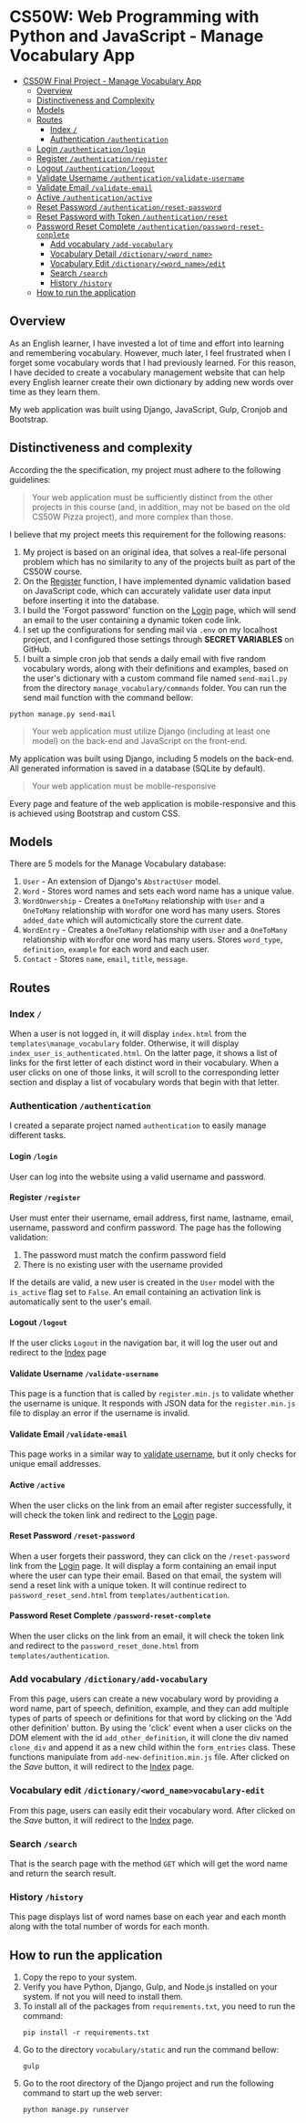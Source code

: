 # CS50W: Web Programming with Python and JavaScript - Manage Vocabulary App

- [CS50W Final Project - Manage Vocabulary App](#cs50w-web-programming-with-python-and-javascript---manage-vocabulary-app)
  - [Overview](#overview)
  - [Distinctiveness and Complexity](#distinctiveness-and-complexity)
  - [Models](#models)
  - [Routes](#routes)
    - [Index `/`](#index-)
    - [Authentication `/authentication`](#authentication-authentication)
  - [Login `/authentication/login`](#login-login)
  - [Register `/authentication/register`](#register-register)
  - [Logout `/authentication/logout`](#logout-logout)
  - [Validate Username `/authentication/validate-username`](#validate-username-validate-username)
  - [Validate Email `/validate-email`](#validate-email-validate-email)
  - [Active `/authentication/active`](#authentication-active-authentication-active)
  - [Reset Password `/authentication/reset-password`](#authentication-reset-password-authentication-reset-password)
  - [Reset Password with Token `/authentication/reset`](#authentication-reset-password-with-token-authentication-reset-password-with-token)
  - [Password Reset Complete `/authentication/password-reset-conplete`](#authentication-password-reset-complete-authentication-password-reset-complete)
    - [Add vocabulary `/add-vocabulary`](#add-vocabulary-dictionaryadd-vocabulary)
    - [Vocabulary Detail `/dictionary/<word_name>`](#vocabulary-detail-vocabulary-detail)
    - [Vocabulary Edit `/dictionary/<word_name>/edit`](#vocabulary-edit-dictionaryword_namevocabulary-edit)
    - [Search `/search`](#search-search)
    - [History `/history`](#history-history)
  - [How to run the application](#how-to-run-the-application-how-to-run-the-application)

## Overview

As an English learner, I have invested a lot of time and effort into learning and remembering vocabulary. However, much later, I feel frustrated when I forget some vocabulary words that I had previously learned. For this reason, I have decided to create a vocabulary management website that can help every English learner create their own dictionary by adding new words over time as they learn them.

My web application was built using Django, JavaScript, Gulp, Cronjob and Bootstrap.

## Distinctiveness and complexity

According the the specification, my project must adhere to the following guidelines:

> Your web application must be sufficiently distinct from the other projects in this course (and, in addition, may not be based on the old CS50W Pizza project), and more complex than those.

I believe that my project meets this requirement for the following reasons:

1. My project is based on an original idea, that solves a real-life personal problem which has no similarity to any of the projects built as part of the CS50W course.
2. On the [Register](#register) function, I have implemented dynamic validation based on JavaScript code, which can accurately validate user data input before inserting it into the database.
3. I build the 'Forgot password' function on the [Login](#login) page, which will send an email to the user containing a dynamic token code link.
4. I set up the configurations for sending mail via `.env` on my localhost project, and I configured those settings through **SECRET VARIABLES** on GitHub.
5. I built a simple cron job that sends a daily email with five random vocabulary words, along with their definitions and examples, based on the user's dictionary with a custom command file named `send-mail.py` from the directory `manage_vocabulary/commands` folder. You can run the send mail function with the command bellow:
```
python manage.py send-mail
```

> Your web application must utilize Django (including at least one model) on the back-end and JavaScript on the front-end.

My application was built using Django, including 5 models on the back-end. All generated information is saved in a database (SQLite by default).

> Your web application must be mobile-responsive

Every page and feature of the web application is mobile-responsive and this is achieved using Bootstrap and custom CSS.

## Models

There are 5 models for the Manage Vocabulary database:

1. `User` - An extension of Django's `AbstractUser` model.
2. `Word` - Stores word names and sets each word name has a unique value.
3. `WordOnwership` - Creates a `OneToMany` relationship with `User` and a `OneToMany` relationship with `Word`for one word has many users. Stores `added_date` which will automictically store the current date.
4. `WordEntry` - Creates a `OneToMany` relationship with `User` and a `OneToMany` relationship with `Word`for one word has many users. Stores `word_type`, `definition`, `example` for each word and each user.
5. `Contact` - Stores `name`, `email`, `title`, `message`.

## Routes

### Index `/`

When a user is not logged in, it will display `index.html` from the `templates\manage_vocabulary` folder. Otherwise, it will display `index_user_is_authenticated.html`. On the latter page, it shows a list of links for the first letter of each distinct word in their vocabulary. When a user clicks on one of those links, it will scroll to the corresponding letter section and display a list of vocabulary words that begin with that letter.

### Authentication `/authentication`

I created a separate project named `authentication` to easily manage different tasks.

#### Login `/login`

User can log into the website using a valid username and password.

#### Register `/register`

User must enter their username, email address, first name, lastname, email, username, password and confirm password. The page has the following validation:

1. The password must match the confirm password field
2. There is no existing user with the username provided

If the details are valid, a new user is created in the `User` model with the `is_active` flag set to `False`. An email containing an activation link is automatically sent to the user's email.

#### Logout `/logout`

If the user clicks `Logout` in the navigation bar, it will log the user out and redirect to the [Index](#index) page

#### Validate Username `/validate-username`

This page is a function that is called by `register.min.js` to validate whether the username is unique. It responds with JSON data for the `register.min.js` file to display an error if the username is invalid.

#### Validate Email `/validate-email`

This page works in a similar way to [validate username](#validate-username), but it only checks for unique email addresses.

#### Active `/active`

When the user clicks on the link from an email after register successfully, it will check the token link and redirect to the [Login](#login) page.

#### Reset Password `/reset-password`

When a user forgets their password, they can click on the `/reset-password` link from the [Login](#login) page. It will display a form containing an email input where the user can type their email. Based on that email, the system will send a reset link with a unique token. It will continue redirect to `password_reset_send.html` from `templates/authentication`.

#### Password Reset Complete `/password-reset-complete`

When the user clicks on the link from an email, it will check the token link and redirect to the `password_reset_done.html` from `templates/authentication`.

### Add vocabulary `/dictionary/add-vocabulary`

From this page, users can create a new vocabulary word by providing a word name, part of speech, definition, example, and they can add multiple types of parts of speech or definitions for that word by clicking on the 'Add other definition' button. By using the 'click' event when a user clicks on the DOM element with the id `add_other_definition`, it will clone the div named `clone_div` and append it as a new child within the `form_entries` class. These functions manipulate from `add-new-definition.min.js` file. After clicked on the _Save_ button, it will redirect to the [Index](#index) page.

### Vocabulary edit `/dictionary/<word_name>vocabulary-edit`

From this page, users can easily edit their vocabulary word. After clicked on the _Save_ button, it will redirect to the [Index](#index) page.

### Search `/search`

That is the search page with the method `GET` which will get the word name and return the search result.

### History `/history`

This page displays list of word names base on each year and each month along with the total number of words for each month.

## How to run the application

1. Copy the repo to your system.
2. Verify you have Python, Django, Gulp, and Node.js installed on your system. If not you will need to install them.
3. To install all of the packages from `requirements.txt`, you need to run the command:
   ```
   pip install -r requirements.txt
   ```
4. Go to the directory `vocabulary/static` and run the command bellow:
   ```
   gulp
   ```
5. Go to the root directory of the Django project and run the following command to start up the web server:
   ```
   python manage.py runserver
   ````
